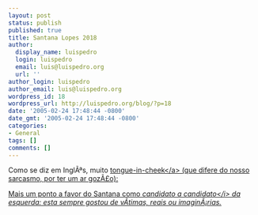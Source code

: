 ```yaml
---
layout: post
status: publish
published: true
title: Santana Lopes 2018
author:
  display_name: luispedro
  login: luispedro
  email: luis@luispedro.org
  url: ''
author_login: luispedro
author_email: luis@luispedro.org
wordpress_id: 18
wordpress_url: http://luispedro.org/blog/?p=18
date: '2005-02-24 17:48:44 -0800'
date_gmt: '2005-02-24 17:48:44 -0800'
categories:
- General
tags: []
comments: []
---
```

<p>Como se diz em Ingl&Atilde;&ordf;s, muito <a href="http:&#47;&#47;en.wikipedia.org&#47;wiki&#47;Tongue_in_cheek">tongue-in-cheek<&#47;a> (que difere do nosso sarcasmo, por ter um ar goz&Atilde;&pound;o):</p>
<p>Mais um ponto a favor do Santana como <i>candidato a candidato<&#47;i> da esquerda: esta sempre gostou de v&Atilde;&shy;timas, reais ou imagin&Atilde;&iexcl;rias.</p>
